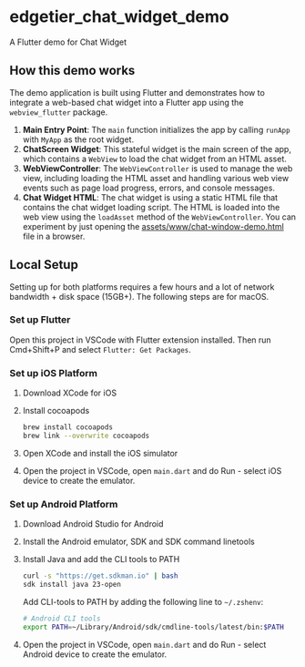 # edgetier_chat_widget_demo

A Flutter demo for Chat Widget

## How this demo works

The demo application is built using Flutter and demonstrates how to integrate a web-based chat widget into a Flutter app using the `webview_flutter` package.

1. **Main Entry Point**: The `main` function initializes the app by calling `runApp` with `MyApp` as the root widget.
2. **ChatScreen Widget**: This stateful widget is the main screen of the app, which contains a `WebView` to load the chat widget from an HTML asset.
3. **WebViewController**: The `WebViewController` is used to manage the web view, including loading the HTML asset and handling various web view events such as page load progress, errors, and console messages.
4. **Chat Widget HTML**: The chat widget is using a static HTML file that contains the chat widget loading script. The HTML is loaded into the web view using the `loadAsset` method of the `WebViewController`. You can experiment by just opening the [assets/www/chat-window-demo.html](assets/www/chat-window-demo.html) file in a browser.

## Local Setup

Setting up for both platforms requires a few hours and a lot of network bandwidth + disk space (15GB+). 
The following steps are for macOS.

### Set up Flutter

Open this project in VSCode with Flutter extension installed. Then run Cmd+Shift+P and select `Flutter: Get Packages`.

### Set up iOS Platform

1. Download XCode for iOS
2. Install cocoapods

   ```bash
   brew install cocoapods
   brew link --overwrite cocoapods
   ```

3. Open XCode and install the iOS simulator
4. Open the project in VSCode, open `main.dart` and do Run - select iOS device to create the emulator.

### Set up Android Platform

1. Download Android Studio for Android
2. Install the Android emulator, SDK and SDK command linetools
3. Install Java and add the CLI tools to PATH

   ```bash
   curl -s "https://get.sdkman.io" | bash
   sdk install java 23-open
   ```

   Add CLI-tools to PATH by adding the following line to `~/.zshenv`:

   ```bash
   # Android CLI tools
   export PATH=~/Library/Android/sdk/cmdline-tools/latest/bin:$PATH
   ```

4. Open the project in VSCode, open `main.dart` and do Run - select Android device to create the emulator.
